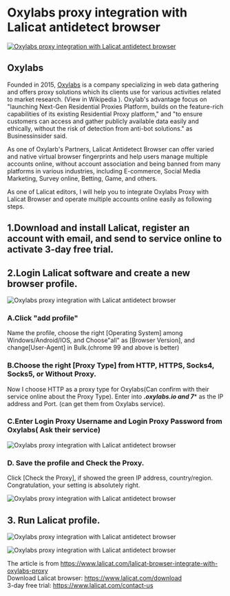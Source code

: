 # Oxylabs proxy integration with Lalicat antidetect browser
[![Oxylabs proxy integration with Lalicat antidetect browser](https://res.cloudinary.com/marcomontalbano/image/upload/v1684488917/video_to_markdown/images/youtube--mh3-i_wR2so-c05b58ac6eb4c4700831b2b3070cd403.jpg)](https://www.youtube.com/watch?v=mh3-i_wR2so "Oxylabs proxy integration with Lalicat antidetect browser")
## Oxylabs
Founded in 2015, [Oxylabs](https://www.lalicat.com/lalicat-browser-integrate-with-oxylabs-proxy) is a company specializing in web data gathering and offers proxy solutions which its clients use for various activities related to market research. (View in Wikipedia ). Oxylab's advantage focus on "launching Next-Gen Residential Proxies Platform, builds on the feature-rich capabilities of its existing Residential Proxy platform," and "to ensure customers can access and gather publicly available data easily and ethically, without the risk of detection from anti-bot solutions." as Businessinsider said.  

As one of Oxylarb's Partners, Lalicat Antidetect Browser can offer varied and native virtual browser fingerprints and help users manage multiple accounts online, without account association and being banned from many platforms in various industries, including E-commerce, Social Media Marketing, Survey online, Betting, Game, and others.  

As one of Lalicat editors, I will help you to integrate Oxylabs Proxy with Lalicat Browser and operate multiple accounts online easily as following steps.  

## 1.Download and install Lalicat, register an account with email, and send to service online to activate 3-day free trial.  

## 2.Login Lalicat software and create a new browser profile.  
![Oxylabs proxy integration with Lalicat antidetect browser](https://help.lalicat.com/lalicat/wp-content/uploads/2022/06/create-profile.png)

### A.Click "add profile"
Name the profile, choose the right [Operating System] among Windows/Android/IOS, and Choose"all" as [Browser Version], and change[User-Agent] in Bulk.(chrome 99 and above is better)

### B.Choose the right [Proxy Type] from HTTP, HTTPS, Socks4, Socks5, or Without Proxy. 
Now I choose HTTP as a proxy type for Oxylabs(Can confirm with their service online about the Proxy Type). Enter into ***.oxylabs.io and 7**** as the IP address and Port. (can get them from Oxylabs service).

### C.Enter Login Proxy Username and Login Proxy Password from Oxylabs( Ask their service)

![Oxylabs proxy integration with Lalicat antidetect browser](https://help.lalicat.com/lalicat/wp-content/uploads/2022/06/setting-oxylabs-2.png)


### D. Save the profile and Check the Proxy. 
Click [Check the Proxy], if showed the green IP address, country/region. Congratulation, your setting is absolutely right.

![Oxylabs proxy integration with Lalicat antidetect browser](https://help.lalicat.com/lalicat/wp-content/uploads/2022/06/check-oxylabs-proxy-3.png)

## 3. Run Lalicat profile.

![Oxylabs proxy integration with Lalicat antidetect browser](https://help.lalicat.com/lalicat/wp-content/uploads/2022/06/run-profile-1024x342.png)

![Oxylabs proxy integration with Lalicat antidetect browser](https://help.lalicat.com/lalicat/wp-content/uploads/2022/06/run-profiles-2-909x1024.png)


The article is from https://www.lalicat.com/lalicat-browser-integrate-with-oxylabs-proxy  
Download Lalicat browser: https://www.lalicat.com/download  
3-day free trial: https://www.lalicat.com/contact-us
